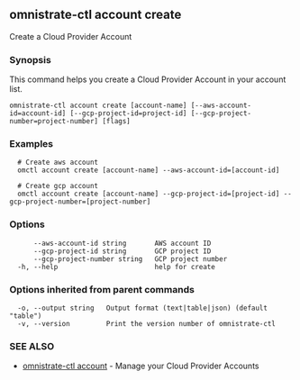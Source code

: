 ## omnistrate-ctl account create

Create a Cloud Provider Account

### Synopsis

This command helps you create a Cloud Provider Account in your account list.

```
omnistrate-ctl account create [account-name] [--aws-account-id=account-id] [--gcp-project-id=project-id] [--gcp-project-number=project-number] [flags]
```

### Examples

```
  # Create aws account
  omctl account create [account-name] --aws-account-id=[account-id]

  # Create gcp account
  omctl account create [account-name] --gcp-project-id=[project-id] --gcp-project-number=[project-number]
```

### Options

```
      --aws-account-id string       AWS account ID
      --gcp-project-id string       GCP project ID
      --gcp-project-number string   GCP project number
  -h, --help                        help for create
```

### Options inherited from parent commands

```
  -o, --output string   Output format (text|table|json) (default "table")
  -v, --version         Print the version number of omnistrate-ctl
```

### SEE ALSO

* [omnistrate-ctl account](omnistrate-ctl_account.md)	 - Manage your Cloud Provider Accounts

